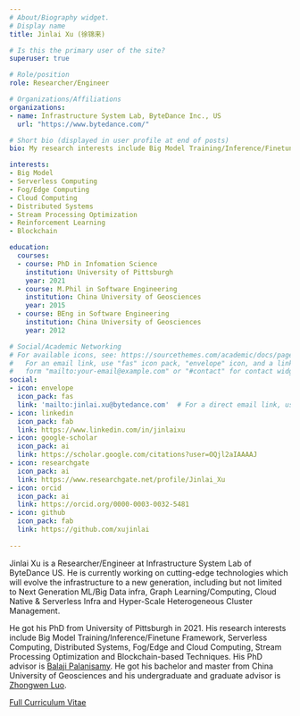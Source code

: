 ```yaml
---
# About/Biography widget.
# Display name
title: Jinlai Xu (徐锦来)

# Is this the primary user of the site?
superuser: true

# Role/position
role: Researcher/Engineer

# Organizations/Affiliations
organizations:
- name: Infrastructure System Lab, ByteDance Inc., US
  url: "https://www.bytedance.com/"

# Short bio (displayed in user profile at end of posts)
bio: My research interests include Big Model Training/Inference/Finetune Framework, Serverless Computing, Distributed Systems, Fog/Edge and Cloud Computing, Stream Processing Optimization and Blockchain-based Techniques

interests:
- Big Model 
- Serverless Computing
- Fog/Edge Computing
- Cloud Computing
- Distributed Systems
- Stream Processing Optimization
- Reinforcement Learning
- Blockchain

education:
  courses:
  - course: PhD in Infomation Science 
    institution: University of Pittsburgh
    year: 2021
  - course: M.Phil in Software Engineering
    institution: China University of Geosciences
    year: 2015
  - course: BEng in Software Engineering
    institution: China University of Geosciences
    year: 2012

# Social/Academic Networking
# For available icons, see: https://sourcethemes.com/academic/docs/page-builder/#icons
#   For an email link, use "fas" icon pack, "envelope" icon, and a link in the
#   form "mailto:your-email@example.com" or "#contact" for contact widget.
social:
- icon: envelope
  icon_pack: fas
  link: 'mailto:jinlai.xu@bytedance.com'  # For a direct email link, use "mailto:test@example.org".
- icon: linkedin
  icon_pack: fab
  link: https://www.linkedin.com/in/jinlaixu
- icon: google-scholar
  icon_pack: ai
  link: https://scholar.google.com/citations?user=OQjl2aIAAAAJ
- icon: researchgate
  icon_pack: ai
  link: https://www.researchgate.net/profile/Jinlai_Xu
- icon: orcid
  icon_pack: ai
  link: https://orcid.org/0000-0003-0032-5481
- icon: github
  icon_pack: fab
  link: https://github.com/xujinlai
 
---
```



Jinlai Xu is a Researcher/Engineer at Infrastructure System Lab of ByteDance US. He is currently working on cutting-edge technologies which will evolve the infrastructure to a new generation, including but not limited to Next Generation ML/Big Data infra, Graph Learning/Computing, Cloud Native & Serverless Infra and Hyper-Scale Heterogeneous Cluster Management.  

He got his PhD from University of Pittsburgh in 2021. His research interests include Big Model Training/Inference/Finetune Framework, Serverless Computing, Distributed Systems, Fog/Edge and Cloud Computing, Stream Processing Optimization and Blockchain-based Techniques. 
His PhD advisor is [Balaji Palanisamy](http://www.sis.pitt.edu/bpalan/).
He got his bachelor and master from China University of Geosciences and his undergraduate and graduate advisor is [Zhongwen Luo](http://grzy.cug.edu.cn/luozhongwen/en/index.htm).

<a href="cv_XuJinlai.pdf" class="btn btn-info">Full Curriculum Vitae</a>
